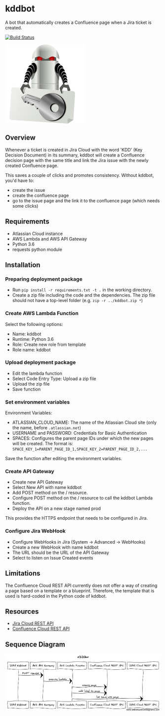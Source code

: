 # kddbot
A bot that automatically creates a Confluence page when a Jira ticket is created.

[![Build Status](https://travis-ci.org/ngeor/kddbot.svg?branch=master)](https://travis-ci.org/ngeor/kddbot)

![kddbot logo](kddbot-256px.png?raw=true)

## Overview

Whenever a ticket is created in Jira Cloud with the word 'KDD' (Key Decision Document) in its summary, kddbot will
create a Confluence decision page with the same title and link the Jira issue with the newly created Confluence page.

This saves a couple of clicks and promotes consistency. Without kddbot, you'd have to:

- create the issue
- create the confluence page
- go to the issue page and the link it to the confluence page (which needs some clicks)

## Requirements

- Atlassian Cloud instance
- AWS Lambda and AWS API Gateway
- Python 3.6
- requests python module

## Installation

### Preparing deployment package

- Run `pip install -r requirements.txt -t .` in the working directory.
- Create a zip file including the code and the dependencies. The zip file should not have a top-level folder (e.g. `zip -r ../kddbot.zip *`)

### Create AWS Lambda Function

Select the following options:

- Name: kddbot
- Runtime: Python 3.6
- Role: Create new role from template
- Role name: kddbot

### Upload deployment package

- Edit the lambda function
- Select Code Entry Type: Upload a zip file
- Upload the zip file
- Save function

### Set environment variables

Environment Variables:

* ATLASSIAN_CLOUD_NAME: The name of the Atlassian Cloud site (only the name, before `.atlassian.net`)
* USERNAME and PASSWORD: Credentials for Basic Authentication
* SPACES: Configures the parent page IDs under which the new pages will be created. The format is:
  `SPACE_KEY_1=PARENT_PAGE_ID_1,SPACE_KEY_2=PARENT_PAGE_ID_2,...`

Save the function after editing the environment variables.

### Create API Gateway

- Create new API Gateway
- Select New API with name kddbot
- Add POST method on the / resource.
- Configure POST method on the / resource to call the kddbot Lambda function.
- Deploy the API on a new stage named prod

This provides the HTTPS endpoint that needs to be configured in Jira.

### Configure Jira WebHook

- Configure WebHooks in Jira (System -> Advanced -> WebHooks)
- Create a new WebHook with name kddbot
- The URL should be the URL of the API Gateway
- Select to listen on Issue Created events

## Limitations

The Confluence Cloud REST API currently does not offer a way of creating
a page based on a template or a blueprint. Therefore, the template that
is used is hard-coded in the Python code of kddbot.

## Resources

- [Jira Cloud REST API](https://developer.atlassian.com/cloud/jira/platform/rest/)
- [Confluence Cloud REST API](https://developer.atlassian.com/cloud/confluence/rest/)

## Sequence Diagram

![Sequence Diagram](docs/sequence-diagram.png?raw=true "Sequence Diagram")

<!-- title KDDBot

JIRA WebHook->AWS API Gateway: POST request
AWS API Gateway->AWS Lambda Function: execute lambda
AWS Lambda Function->Confluence Cloud REST API: create page
AWS Lambda Function->Confluence Cloud REST API: add label to page
AWS Lambda Function->JIRA Cloud REST API: link issue with page -->

